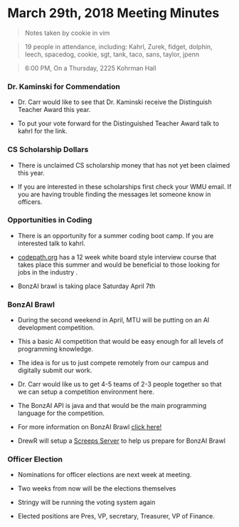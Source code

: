 # March 29th, 2018 Meeting Minutes
> Notes taken by cookie in vim

> 19 people in attendance, including: Kahrl, Zurek, fidget, dolphin, leech, spacedog, cookie, sgt, tank, taco, sans, taylor, jpenn

> 6:00 PM, On a Thursday, 2225 Kohrman Hall

### Dr. Kaminski for Commendation

- Dr. Carr would like to see that Dr. Kaminski receive the Distinguish Teacher Award this year.

- To put your vote forward for the Distinguished Teacher Award talk to kahrl for the link.

### CS Scholarship Dollars

- There is unclaimed CS scholarship money that has not yet been claimed this year.

- If you are interested in these scholarships first check your WMU email. If you are having trouble finding the messages let someone know in officers.  

### Opportunities in Coding 

- There is an opportunity for a summer coding boot camp. If you are interested talk to kahrl.

- [codepath.org](codepath.org) has a 12 week white board style interview course that takes place this summer and would be beneficial to those looking for jobs in the industry .

- BonzAI brawl is taking place Saturday April 7th

### BonzAI Brawl

- During the second weekend in April, MTU will be putting on an AI development competition.

- This a basic AI competition that would be easy enough for all levels of programming knowledge.

- The idea is for us to just compete remotely from our campus and digitally submit our work.

- Dr. Carr would like us to get 4-5 teams of 2-3 people together so that we can setup a competition environment here.

- The BonzAI API is java and that would be the main programming language for the competition.

- For more information on BonzAI Brawl [click here!](http://bonzai.cs.mtu.edu/)

- DrewR will setup a [Screeps Server](https://github.com/screeps/screeps) to help us prepare for BonzAI Brawl

### Officer Election

- Nominations for officer elections are next week at meeting.

- Two weeks from now will be the elections themselves

- Stringy will be running the  voting system again

- Elected positions are Pres, VP, secretary, Treasurer, VP of Finance.




